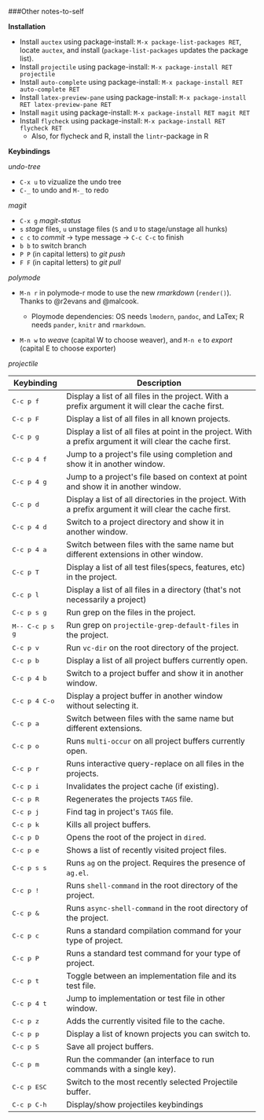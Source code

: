 ###Other notes-to-self

**Installation**
- Install `auctex` using package-install: `M-x package-list-packages RET`, locate `auctex`, and install (`package-list-packages` updates the package list).
- Install `projectile` using package-install: `M-x package-install RET projectile`
- Install `auto-complete` using package-install: `M-x package-install RET auto-complete RET`
- Install `latex-preview-pane` using package-install: `M-x package-install RET latex-preview-pane RET`
- Install `magit` using package-install: `M-x package-install RET magit RET`
- Install `flycheck` using package-install: `M-x package-install RET flycheck RET`
  - Also, for flycheck and R, install the `lintr`-package in R

**Keybindings**

*undo-tree*
- `C-x u` to vizualize the undo tree
- `C-_` to undo and `M-_` to redo

*magit*
- `C-x g` *magit-status*
- `s` *stage* files, `u` unstage files (`S` and `U` to stage/unstage all hunks)
- `c c` to *commit* -> type message -> `C-c C-c` to finish
- `b b` to switch branch
- `P P` (in capital letters) to *git push*
- `F F` (in capital letters) to *git pull*

*polymode*
- `M-n r` in polymode-r mode to use the new *rmarkdown* (`render()`). Thanks to @r2evans and @malcook.
    - Ploymode dependencies: OS needs `lmodern`, `pandoc`, and LaTex;  R needs `pander`, `knitr` and `rmarkdown`.


- `M-n w` to *weave* (capital W to choose weaver), and `M-n e` to *export* (capital E to choose exporter)

*projectile*

Keybinding         | Description
-------------------|------------------------------------------------------------
<kbd>C-c p f</kbd> | Display a list of all files in the project. With a prefix argument it will clear the cache first.
<kbd>C-c p F</kbd> | Display a list of all files in all known projects.
<kbd>C-c p g</kbd> | Display a list of all files at point in the project. With a prefix argument it will clear the cache first.
<kbd>C-c p 4 f</kbd> | Jump to a project's file using completion and show it in another window.
<kbd>C-c p 4 g</kbd> | Jump to a project's file based on context at point and show it in another window.
<kbd>C-c p d</kbd> | Display a list of all directories in the project. With a prefix argument it will clear the cache first.
<kbd>C-c p 4 d</kbd> | Switch to a project directory and show it in another window.
<kbd>C-c p 4 a</kbd> | Switch between files with the same name but different extensions in other window.
<kbd>C-c p T</kbd> | Display a list of all test files(specs, features, etc) in the project.
<kbd>C-c p l</kbd> | Display a list of all files in a directory (that's not necessarily a project)
<kbd>C-c p s g</kbd> | Run grep on the files in the project.
<kbd>M-- C-c p s g</kbd> | Run grep on `projectile-grep-default-files` in the project.
<kbd>C-c p v</kbd> | Run `vc-dir` on the root directory of the project.
<kbd>C-c p b</kbd> | Display a list of all project buffers currently open.
<kbd>C-c p 4 b</kbd> | Switch to a project buffer and show it in another window.
<kbd>C-c p 4 C-o</kbd> | Display a project buffer in another window without selecting it.
<kbd>C-c p a</kbd> | Switch between files with the same name but different extensions.
<kbd>C-c p o</kbd> | Runs `multi-occur` on all project buffers currently open.
<kbd>C-c p r</kbd> | Runs interactive query-replace on all files in the projects.
<kbd>C-c p i</kbd> | Invalidates the project cache (if existing).
<kbd>C-c p R</kbd> | Regenerates the projects `TAGS` file.
<kbd>C-c p j</kbd> | Find tag in project's `TAGS` file.
<kbd>C-c p k</kbd> | Kills all project buffers.
<kbd>C-c p D</kbd> | Opens the root of the project in `dired`.
<kbd>C-c p e</kbd> | Shows a list of recently visited project files.
<kbd>C-c p s s</kbd> | Runs `ag` on the project. Requires the presence of `ag.el`.
<kbd>C-c p !</kbd> | Runs `shell-command` in the root directory of the project.
<kbd>C-c p &</kbd> | Runs `async-shell-command` in the root directory of the project.
<kbd>C-c p c</kbd> | Runs a standard compilation command for your type of project.
<kbd>C-c p P</kbd> | Runs a standard test command for your type of project.
<kbd>C-c p t</kbd> | Toggle between an implementation file and its test file.
<kbd>C-c p 4 t</kbd> | Jump to implementation or test file in other window.
<kbd>C-c p z</kbd> | Adds the currently visited file to the cache.
<kbd>C-c p p</kbd> | Display a list of known projects you can switch to.
<kbd>C-c p S</kbd> | Save all project buffers.
<kbd>C-c p m</kbd> | Run the commander (an interface to run commands with a single key).
<kbd>C-c p ESC</kbd> | Switch to the most recently selected Projectile buffer.
<kbd>C-c p C-h</kbd> | Display/show projectiles keybindings
